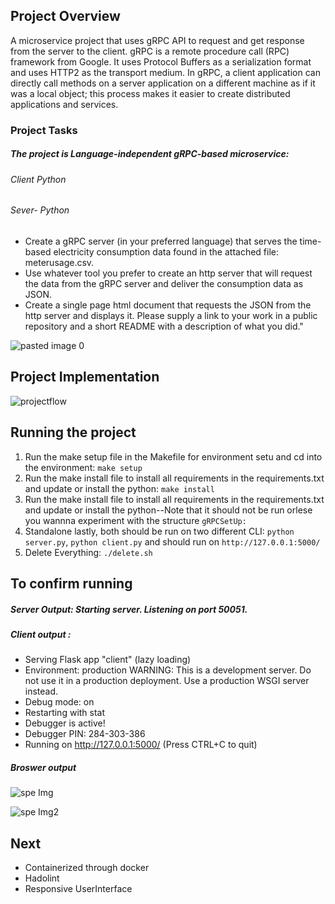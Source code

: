 ## Project Overview

A microservice project that uses gRPC API to request and get response from the server to the client. gRPC is a remote procedure call (RPC) framework from Google. It uses Protocol Buffers as a serialization format and uses HTTP2 as the transport medium. In gRPC, a client application can directly call methods on a server application on a different machine as if it was a local object; this process makes it easier to create distributed applications and services.

### Project Tasks

#####   The project is Language-independent gRPC-based microservice:
###### Client Python
###### Sever- Python
* Create a gRPC server (in your preferred language) that serves the time-based electricity consumption data found in the attached file: meterusage.csv.
* Use whatever tool you prefer to create an http server that will request the data from the gRPC server and deliver the consumption data as JSON. 
*  Create a single page html document that requests the JSON from the http server and displays it. Please supply a link to your work in a public repository and a short README with a description of what you did."

![pasted image 0](https://user-images.githubusercontent.com/50584494/85916907-6c7bb900-b855-11ea-9c47-6e9fb087d305.png)

## Project Implementation


![projectflow](https://user-images.githubusercontent.com/50584494/85916921-a056de80-b855-11ea-8bfd-8cdd83ba2b26.PNG)



## Running the project
1. Run the make setup file in the Makefile for environment setu and cd into the environment:  `make setup`
2. Run the make install file to install all requirements in the requirements.txt and update or install the python:  `make install`
3. Run the make install file to install all requirements in the requirements.txt and update or install the python--Note that it should not be run orlese you wannna experiment with the structure  `gRPCSetUp:`
4. Standalone lastly, both should be run on two different CLI:  `python server.py`, `python client.py` and should run on `http://127.0.0.1:5000/`
5. Delete Everything:  `./delete.sh`

## To confirm running

#####   Server Output: Starting server. Listening on port 50051.
#####   Client output :
* Serving Flask app "client" (lazy loading)
 * Environment: production
   WARNING: This is a development server. Do not use it in a production deployment.
   Use a production WSGI server instead.
 * Debug mode: on
 * Restarting with stat
 * Debugger is active!
 * Debugger PIN: 284-303-386
 * Running on http://127.0.0.1:5000/ (Press CTRL+C to quit)

 #####  Broswer output
![spe Img](https://user-images.githubusercontent.com/50584494/85916834-a26c6d80-b854-11ea-9539-83e40152e959.PNG)


![spe Img2](https://user-images.githubusercontent.com/50584494/85916835-a3050400-b854-11ea-9f80-a8bed3ab017c.PNG)



##  Next
*   Containerized through docker
*   Hadolint
*   Responsive UserInterface

